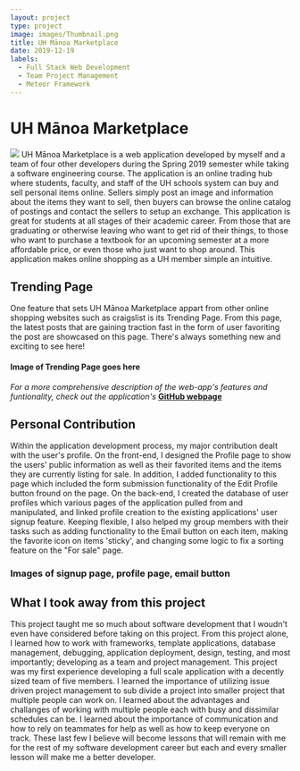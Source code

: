 ```yaml
---
layout: project
type: project
image: images/Thumbnail.png
title: UH Mānoa Marketplace
date: 2019-12-19
labels:
  - Full Stack Web Development
  - Team Project Management
  - Meteor Framework
---
```

# UH Mānoa Marketplace
<img src='/images/Thumbnail'/>
UH Mānoa Marketplace is a web application developed by myself and a team of four other developers during the Spring 2019 semester while taking a software engineering course. The application is an online trading hub where students, faculty, and staff of the UH schools system can buy and sell personal items online. Sellers simply post an image and information about the items they want to sell, then buyers can browse the online catalog of postings and contact the sellers to setup an exchange. This application is great for students at all stages of their academic career. From those that are graduating or otherwise leaving who want to get rid of their things, to those who want to purchase a textbook for an upcoming semester at a more affordable price, or even those who just want to shop around. This application makes online shopping as a UH member simple an intuitive.

## Trending Page
One feature that sets UH Mānoa Marketplace appart from other online shopping websites such as craigslist is its Trending Page. From this page, the latest posts that are gaining traction fast in the form of user favoriting the post are showcased on this page. There's always something new and exciting to see here!

#### Image of Trending Page goes here

*For a more comprehensive description of the web-app's features and funtionality, check out the application's* **[GitHub webpage](https://uh-manoa-marketplace.github.io/)**

## Personal Contribution
Within the application development process, my major contribution dealt with the user's profile. On the front-end, I designed the Profile page to show the users' public information as well as their favorited items and the items they are currently listing for sale. In addition, I added functionality to this page which included the form submission functionality of the Edit Profile button fround on the page. On the back-end, I created the database of user profiles which various pages of the application pulled from and manipulated, and linked profile creation to the existing applications' user signup feature. Keeping flexible, I also helped my group members with their tasks such as adding functionality to the Email button on each item, making the favorite icon on items 'sticky', and changing some logic to fix a sorting feature on the "For sale" page.
### Images of signup page, profile page, email button

## What I took away from this project
This project taught me so much about software development that I woudn't even have considered before taking on this project. From this project alone, I learned how to work with frameworks, template applications, database management, debugging, application deployment, design, testing, and most importantly; developing as a team and project management. This project was my first experience developing a full scale application with a decently sized team of five members. I learned the importance of utilizing issue driven project management to sub divide a project into smaller project that multiple people can work on. I learned about the advantages and challanges of working with multiple people each with busy and dissimilar schedules can be. I learned about the importance of communication and how to rely on teammates for help as well as how to keep everyone on track. These last few I believe will become lessons that will remain with me for the rest of my software development career but each and every smaller lesson will make me a better developer.  
